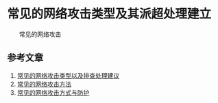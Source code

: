 # 常见的网络攻击类型及其派超处理建立

　　常见的网络攻击

## 参考文章
1. [常见的网络攻击类型以及排查处理建议](https://help.aliyun.com/knowledge_detail/36279.html?spm=5176.13910061.sslink.1.953017f7TLljpm)
2. [常见的网络攻击方法](https://blog.csdn.net/budong282712018/article/details/80176488)
3. [常见的网络攻击方式与防护](https://blog.csdn.net/qq_36934826/article/details/82685912)